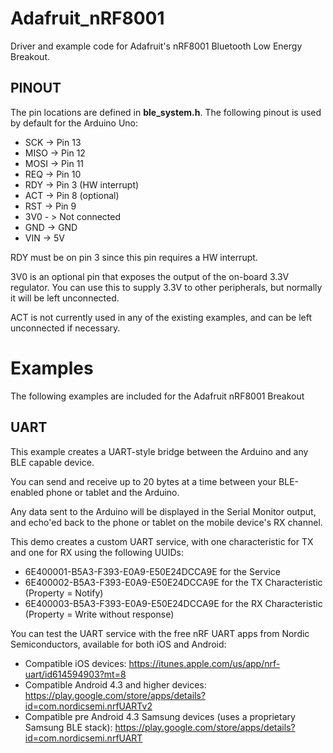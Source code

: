 # Adafruit_nRF8001 #

Driver and example code for Adafruit's nRF8001 Bluetooth Low Energy Breakout.

## PINOUT ##

The pin locations are defined in **ble_system.h**. The following pinout is used by default for the Arduino Uno:

* SCK -> Pin 13
* MISO -> Pin 12
* MOSI -> Pin 11
* REQ -> Pin 10
* RDY -> Pin 3 (HW interrupt)
* ACT -> Pin 8 (optional)
* RST -> Pin 9
* 3V0 - > Not connected
* GND -> GND
* VIN -> 5V

RDY must be on pin 3 since this pin requires a HW interrupt.

3V0 is an optional pin that exposes the output of the on-board 3.3V regulator. You can use this to supply 3.3V to other peripherals, but normally it will be left unconnected.

ACT is not currently used in any of the existing examples, and can be left unconnected if necessary.

# Examples #

The following examples are included for the Adafruit nRF8001 Breakout

## UART ##

This example creates a UART-style bridge between the Arduino and any BLE capable device.

You can send and receive up to 20 bytes at a time between your BLE-enabled phone or tablet and the Arduino.

Any data sent to the Arduino will be displayed in the Serial Monitor output, and echo'ed back to the phone or tablet on the mobile device's RX channel.

This demo creates a custom UART service, with one characteristic for TX and one for RX using the following UUIDs:

* 6E400001-B5A3-F393-E0A9-E50E24DCCA9E for the Service
* 6E400002-B5A3-F393-E0A9-E50E24DCCA9E for the TX Characteristic (Property = Notify)
* 6E400003-B5A3-F393-E0A9-E50E24DCCA9E for the RX Characteristic (Property = Write without response)

You can test the UART service with the free nRF UART apps from Nordic Semiconductors, available for both iOS and Android:

* Compatible iOS devices: https://itunes.apple.com/us/app/nrf-uart/id614594903?mt=8
* Compatible Android 4.3 and higher devices: https://play.google.com/store/apps/details?id=com.nordicsemi.nrfUARTv2
* Compatible pre Android 4.3 Samsung devices (uses a proprietary Samsung BLE stack): https://play.google.com/store/apps/details?id=com.nordicsemi.nrfUART